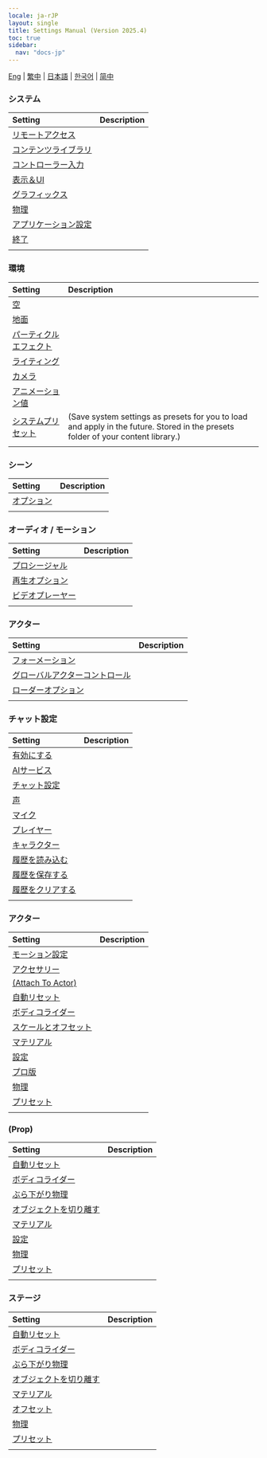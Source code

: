```yaml
---
locale: ja-rJP
layout: single
title: Settings Manual (Version 2025.4)
toc: true
sidebar:
  nav: "docs-jp"
---
```


[Eng](/dancexr/menu/2025.4/menu) | [繁中](/tw/dancexr/menu/2025.4/menu) | [日本語](/jp/dancexr/menu/2025.4/menu) | [한국어](/kr/dancexr/menu/2025.4/menu) | [简中](/zh/dancexr/menu/2025.4/menu)

### **システム**

| Setting | Description |
| :--- | :--- |
| [リモートアクセス](system/remote_access) |  | 
| [コンテンツライブラリ](system/library) |  | 
| [コントローラー入力](system/input_settings) |  | 
| [表示＆UI](system/screen) |  | 
| [グラフィックス](system/graphics) |  | 
| [物理](system/physics) |  | 
| [アプリケーション設定](system/application_settings) |  | 
| [終了](system/exit) |  | 
| | |


### **環境**

| Setting | Description |
| :--- | :--- |
| [空](scene/sky) |  | 
| [地面](scene/ground) |  | 
| [パーティクルエフェクト](scene/particles) |  | 
| [ライティング](scene/lighting) |  | 
| [カメラ](scene/cameras) |  | 
| [アニメーション値](scene/auto_updates) |  | 
| [システムプリセット](scene/system_presets) | (Save system settings as presets for you to load and apply in the future. Stored in the presets folder of your content library.) | 
| | |


### **シーン**

| Setting | Description |
| :--- | :--- |
| [オプション](stage/scene) |  | 
| | |


### **オーディオ / モーション**

| Setting | Description |
| :--- | :--- |
| [プロシージャル](motion/procedural) |  | 
| [再生オプション](motion/motion_loader) |  | 
| [ビデオプレーヤー](motion/video_player) |  | 
| | |


### **アクター**

| Setting | Description |
| :--- | :--- |
| [フォーメーション](actors/formation) |  | 
| [グローバルアクターコントロール](actors/global_actor_control) |  | 
| [ローダーオプション](actors/loader_options) |  | 
| | |


### **チャット設定**

| Setting | Description |
| :--- | :--- |
| [有効にする](chat/enabled) |  | 
| [AIサービス](chat/ai_service) |  | 
| [チャット設定](chat/chat_settings) |  | 
| [声](chat/voice) |  | 
| [マイク](chat/microphone) |  | 
| [プレイヤー](chat/chat_player) |  | 
| [キャラクター](chat/characters) |  | 
| [履歴を読み込む](chat/load_history) |  | 
| [履歴を保存する](chat/save_history) |  | 
| [履歴をクリアする](chat/clear_history) |  | 
| | |


### **アクター**

| Setting | Description |
| :--- | :--- |
| [モーション設定](actor/actor_motion) |  | 
| [アクセサリー](actor/accessory) |  | 
| [(Attach To Actor)](actor/attach_to_actor) |  | 
| [自動リセット](actor/auto_reset) |  | 
| [ボディコライダー](actor/body_colliders) |  | 
| [スケールとオフセット](actor/scale_&_offset) |  | 
| [マテリアル](actor/materials) |  | 
| [設定](actor/all_settings) |  | 
| [プロ版](actor/pro_tools) |  | 
| [物理](actor/model_physics) |  | 
| [プリセット](actor/actor_presets) |  | 
| | |


### **(Prop)**

| Setting | Description |
| :--- | :--- |
| [自動リセット](prop/auto_reset) |  | 
| [ボディコライダー](prop/body_colliders) |  | 
| [ぶら下がり物理](prop/cloth_physics) |  | 
| [オブジェクトを切り離す](prop/detach_object) |  | 
| [マテリアル](prop/materials) |  | 
| [設定](prop/settings) |  | 
| [物理](prop/model_physics) |  | 
| [プリセット](prop/actor_presets) |  | 
| | |


### **ステージ**

| Setting | Description |
| :--- | :--- |
| [自動リセット](stage/auto_reset) |  | 
| [ボディコライダー](stage/body_colliders) |  | 
| [ぶら下がり物理](stage/cloth_physics) |  | 
| [オブジェクトを切り離す](stage/detach_object) |  | 
| [マテリアル](stage/materials) |  | 
| [オフセット](stage/offset) |  | 
| [物理](stage/model_physics) |  | 
| [プリセット](stage/actor_presets) |  | 
| | |



